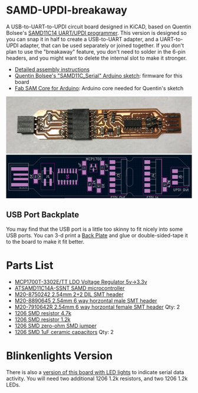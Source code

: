 # SAMD-UPDI-breakaway
 A USB-to-UART-to-UPDI circuit board designed in KiCAD, based on Quentin Bolsee's [SAMD11C14 UART/UPDI programmer](https://fabacademy.org/2020/labs/ulb/students/quentin-bolsee/projects/samd11c_uart-updi/).  This version is designed so you can snap it in half to create a USB-to-UART adapter, and a UART-to-UPDI adapter, that can be used separately or joined together.  If you don't plan to use the "breakaway" feature, you don't need to solder in the 6-pin headers, and you might want to delete the internal slot to make it stronger.

* [Detailed assembly instructions](https://docs.google.com/document/d/1IBKZu-5q0hexmYGWNFWA64giY4mmglZQRK6Q2b19Nos/)
* [Quentin Bolsee's "SAMD11C_Serial" Arduino sketch](https://github.com/qbolsee/SAMD11C_serial): firmware for this board
* [Fab SAM Core for Arduino](https://github.com/qbolsee/ArduinoCore-fab-sam): Arduino core needed for Quentin's sketch

![Hero shot of board](SAMD-UPDI-Breakaway-vsm.jpg)
![Component layout](layout.png)

## USB Port Backplate
You may find that the USB port is a little too skinny to fit nicely into some USB ports.  You can 3-d print a [Back Plate](BackPlate.stl) and glue or double-sided-tape it to the board to make it fit better.

 # Parts List
* [MCP1700T-3302E/TT LDO Voltage Regulator 5v->3.3v](https://www.mouser.com/ProductDetail/579-MCP1700T3302E-TT)
* [ATSAMD11C14A-SSNT SAMD microcontroller](https://www.mouser.com/ProductDetail/556-ATSAMD11C14ASSNT)
* [M20-8750242 2.54mm 2+2 DIL SMT header](https://www.mouser.com/ProductDetail/855-M20-8750242)
* [M20-8890645 2.54mm 6 way horzontal male SMT header](https://www.mouser.com/ProductDetail/855-M20-8890645)
* [M20-7910642R 2.54mm 6 way horzontal female SMT header](https://www.mouser.com/ProductDetail/855-M20-7910642R)  Qty: 2
* [1206 SMD resistor 4.7k](https://www.mouser.com/ProductDetail/652-CR1206-JW-472ELF)
* [1206 SMD resistor 1.2k](https://www.mouser.com/ProductDetail/652-CR1206FX-1201ELF)
* [1206 SMD zero-ohm SMD jumper](https://www.mouser.com/ProductDetail/652-CR1206-J-000ELF)
* [1206 SMD 1uF ceramic capacitors](https://www.mouser.com/ProductDetail/187-CL31B105KAHNFNE) Qty: 2

# Blinkenlights Version
There is also a [version of this board with LED lights](Blinkenlights-version/) to indicate serial data activity.  You will need two additional 1206 1.2k resistors, and two 1206 1.2k LEDs.
